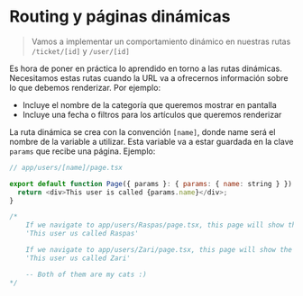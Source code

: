 # Routing y páginas dinámicas

> Vamos a implementar un comportamiento dinámico en nuestras rutas `/ticket/[id]` y `/user/[id]`

Es hora de poner en práctica lo aprendido en torno a las rutas dinámicas. Necesitamos estas rutas cuando la URL va a ofrecernos información sobre lo que debemos renderizar. Por ejemplo:

- Incluye el nombre de la categoría que queremos mostrar en pantalla
- Incluye una fecha o filtros para los artículos que queremos renderizar

La ruta dinámica se crea con la convención `[name]`, donde name será el nombre de la variable a utilizar. Esta variable va a estar guardada en la clave `params` que recibe una página. Ejemplo:

```javascript
// app/users/[name]/page.tsx

export default function Page({ params }: { params: { name: string } }) {
  return <div>This user is called {params.name}</div>;
}

/*
    If we navigate to app/users/Raspas/page.tsx, this page will show the text
    'This user us called Raspas'

    If we navigate to app/users/Zari/page.tsx, this page will show the text
    'This user us called Zari'

    -- Both of them are my cats :)
*/
```
